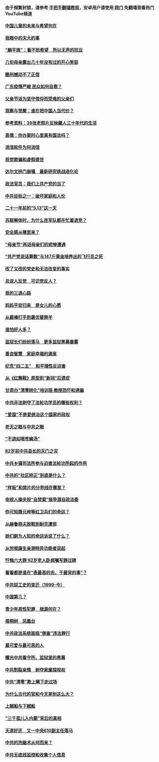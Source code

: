 #### 由于频繁封锁，请参考 [手把手翻墙教程](https://github.com/gfw-breaker/guides/wiki/)，安卓用户请使用 [网门](https://github.com/gfw-breaker/nogfw/blob/master/dl.md?t=07071300) 免翻墙观看热门YouTube频道 

#### [中国儿童的未来与希望何在](../pages/19/427680.md?t=07071300) 

#### [我眼中的天大的事](../pages/19/427619.md?t=07071300) 

#### [“躺平族”：看不到希望　所以无声的抗议](../pages/19/427464.md?t=07071300) 

#### [八旬母亲露出几十年没有过的开心笑容](../pages/19/427429.md?t=07071300) 

#### [酷刑撼动不了正信](../pages/19/427414.md?t=07071300) 

#### [广东疫情严峻 民众如何自救？](../pages/19/427311.md?t=07071300) 

#### [父亲节话为坚守信仰而受难的父亲们](../pages/19/427033.md?t=07071300) 

#### [观察与觉醒：谁在把中国人当代价？](../pages/19/426987.md?t=07071300) 

#### [参考资料：39张老照片反映藏人三十年代的生活](../pages/19/426471.md?t=07071300) 

#### [高僧：你办案时心里真有国法吗？](../pages/19/426530.md?t=07071300) 

#### [流氓软件为何流氓](../pages/19/426531.md?t=07071300) 

#### [视觉欺骗和虚假盛世](../pages/19/426443.md?t=07071300) 

#### [达尔文拱门崩塌　最新研究挑战进化论](../pages/19/426009.md?t=07071300) 

#### [政法官员：我们上共产党的当了](../pages/19/425351.md?t=07071300) 

#### [中共目标之一：破坏家庭和人伦](../pages/19/424454.md?t=07071300) 

#### [二十一年前的“5.13”这一天](../pages/19/424814.md?t=07071300) 

#### [苏联解体时，为什么连军队都在忙着退党？](../pages/19/424335.md?t=07071300) 

#### [安全感从哪里来？](../pages/19/424336.md?t=07071300) 

#### [“母亲节”再话母亲们的悲惨遭遇](../pages/19/424234.md?t=07071300) 

#### [“共产党说话算数”与147斤黄金培养出的飞行员之死](../pages/19/424115.md?t=07071300) 

#### [改了又改的党史和无法改变的事实](../pages/19/424037.md?t=07071300) 

#### [总说人反党　可识党反人？](../pages/19/423820.md?t=07071300) 

#### [我的三退心路](../pages/19/423876.md?t=07071300) 

#### [妈妈平安归来　是女儿的心愿](../pages/19/423947.md?t=07071300) 

#### [从最棒打手到最优替罪羊](../pages/19/423819.md?t=07071300) 

#### [谁怕好人多？](../pages/19/423774.md?t=07071300) 

#### [监狱长们纷纷落马　更多监狱黑幕暴露](../pages/19/423787.md?t=07071300) 

#### [善良智慧　家庭幸福的源泉](../pages/19/423632.md?t=07071300) 

#### [纪念“四二五”　和平理性反迫害](../pages/19/423660.md?t=07071300) 

#### [从《红舞鞋》原型到“新冠”后遗症](../pages/19/423509.md?t=07071300) 

#### [甘肃办“清零转化”培训班 教授恐吓和诱骗](../pages/19/423498.md?t=07071300) 

#### [中共非法剥夺了法轮功学员的哪些权利？](../pages/19/423392.md?t=07071300) 

#### [“爱国”不是爱统治这个国家的政权](../pages/19/423029.md?t=07071300) 

#### [老天之眼与中共之眼](../pages/19/423378.md?t=07071300) 

#### [“不退如喝苍蝇汤”](../pages/19/423287.md?t=07071300) 

#### [82岁前中共县长的灭门之灾](../pages/19/423055.md?t=07071300) 

#### [中共乡镇司法所参与迫害法轮功所起的作用](../pages/19/423064.md?t=07071300) 

#### [中共的“社区矫正”到底是什么？](../pages/19/422870.md?t=07071300) 

#### [“样板”和禁片的分界线在哪里？](../pages/19/422704.md?t=07071300) 

#### [电视人揭央视“自焚案”报导源自政法委](../pages/19/422770.md?t=07071300) 

#### [你可知聂元梓等红卫兵们的命运？](../pages/19/422848.md?t=07071300) 

#### [从赫鲁晓夫脱鞋到耐克遭邪](../pages/19/422826.md?t=07071300) 

#### [她们鲜为人知的命运诉说了什么？](../pages/19/422754.md?t=07071300) 

#### [从党棍康生亲测特异功能者说起](../pages/19/422657.md?t=07071300) 

#### [忏悔六大罪 92岁老人卧病嘱写罪过碑](../pages/19/422750.md?t=07071300) 

#### [看看都是谁在“表最高的忠、干最背的事”？](../pages/19/422703.md?t=07071300) 

#### [中共奴工史的变迁（1999-今）](../pages/19/422656.md?t=07071300) 

#### [中国第几？](../pages/19/422496.md?t=07071300) 

#### [青少年恶性犯罪　根源何在？](../pages/19/422449.md?t=07071300) 

#### [梧桐树　凤凰台](../pages/19/422442.md?t=07071300) 

#### [中共政法系统面临“倒查”违法罪行](../pages/19/422497.md?t=07071300) 

#### [最可爱与最可恶的人](../pages/19/422448.md?t=07071300) 

#### [曝光中共看守所、监狱里的黑幕](../pages/19/422390.md?t=07071300) 

#### [中共割裂亲情　剥夺家属探视权](../pages/19/422364.md?t=07071300) 

#### [中共“清零”欺上瞒下走过场](../pages/19/422306.md?t=07071300) 

#### [为什么古代的官和今天差别这么大？](../pages/19/422228.md?t=07071300) 

#### [上贼船与下贼船](../pages/19/422276.md?t=07071300) 

#### [“三千孤儿入内蒙”背后的真相](../pages/19/422229.md?t=07071300) 

#### [天道好还　又一中央610副主任落马](../pages/19/422155.md?t=07071300) 

#### [中共的洗脑术从何而来？](../pages/19/422154.md?t=07071300) 

#### [中共无底线监控和收集个人信息](../pages/19/422039.md?t=07071300) 

